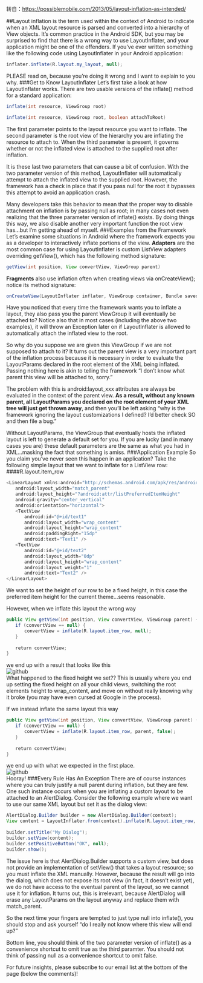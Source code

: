 转自：https://possiblemobile.com/2013/05/layout-inflation-as-intended/

##Layout inflation is the term used within the context of Android to indicate when an XML layout resource is parsed and converted into a hierarchy of View objects. 
It’s common practice in the Android SDK, but you may be surprised to find that there is a wrong way to use LayoutInflater, and your application might be one of the offenders. If you’ve ever written something like the following code using LayoutInflater in your Android application: 
```Java
inflater.inflate(R.layout.my_layout, null);
```
PLEASE read on, because you’re doing it wrong and I want to explain to you why.
###Get to Know LayoutInflater
Let’s first take a look at how LayoutInflater works. There are two usable versions of the inflate() method for a standard application: 
```Java
inflate(int resource, ViewGroup root)
```
```Java
inflate(int resource, ViewGroup root, boolean attachToRoot)
```
The first parameter points to the layout resource you want to inflate. The second parameter is the root view of the hierarchy you are inflating the resource to attach to. When the third parameter is present, it governs whether or not the inflated view is attached to the supplied root after inflation.

It is these last two parameters that can cause a bit of confusion. With the two parameter version of this method, LayoutInflater will automatically attempt to attach the inflated view to the supplied root. However, the framework has a check in place that if you pass null for the root it bypasses this attempt to avoid an application crash.

Many developers take this behavior to mean that the proper way to disable attachment on inflation is by passing null as root; in many cases not even realizing that the three parameter version of inflate() exists. By doing things this way, we also disable another very important function the root view has…but I’m getting ahead of myself.
###Examples from the Framework
Let’s examine some situations in Android where the framework expects you as a developer to interactively inflate portions of the view.
**Adapters** are the most common case for using LayoutInflater is custom ListView adapters overriding getView(), which has the following method signature:
```Java
getView(int position, View convertView, ViewGroup parent)
```
**Fragments** also use inflation often when creating views via onCreateView(); notice its method signature:
```Java
onCreateView(LayoutInflater inflater, ViewGroup container, Bundle savedInstanceState)
```
Have you noticed that every time the framework wants you to inflate a layout, they also pass you the parent ViewGroup it will eventually be attached to? Notice also that in most cases (including the above two examples), it will throw an Exception later on if LayoutInflater is allowed to automatically attach the inflated view to the root.

So why do you suppose we are given this ViewGroup if we are not supposed to attach to it? It turns out the parent view is a very important part of the inflation process because it is necessary in order to evaluate the LayoutParams declared in the root element of the XML being inflated. Passing nothing here is akin to telling the framework “I don’t know what parent this view will be attached to, sorry.”

The problem with this is android:layout_xxx attributes are always be evaluated in the context of the parent view. **As a result, without any known parent, all LayoutParams you declared on the root element of your XML tree will just get thrown away**, and then you’ll be left asking “why is the framework ignoring the layout customizations I defined? I’d better check SO and then file a bug.”

Without LayoutParams, the ViewGroup that eventually hosts the inflated layout is left to generate a default set for you. If you are lucky (and in many cases you are) these default parameters are the same as what you had in XML…masking the fact that something is amiss.
###Application Example
So you claim you’ve never seen this happen in an application? Take the following simple layout that we want to inflate for a ListView row:
####R.layout.item_row
```Java
<LinearLayout xmlns:android="http://schemas.android.com/apk/res/android"
　　android:layout_width="match_parent"
　　android:layout_height="?android:attr/listPreferredItemHeight"
　　android:gravity="center_vertical"
　　android:orientation="horizontal">
　　<TextView
　　　　android:id="@+id/text1"
　　　　android:layout_width="wrap_content"
　　　　android:layout_height="wrap_content"
　　　　android:paddingRight="15dp"
　　　　android:text="Text1" />
　　<TextView
　　　　android:id="@+id/text2"
　　　　android:layout_width="0dp"
　　　　android:layout_height="wrap_content"
　　　　android:layout_weight="1"
　　　　android:text="Text2" />
</LinearLayout>
```
We want to set the height of our row to be a fixed height, in this case the preferred item height for the current theme…seems reasonable.

However, when we inflate this layout the wrong way
```Java
public View getView(int position, View convertView, ViewGroup parent) {
　　if (convertView == null) {
　　　　convertView = inflate(R.layout.item_row, null);
　　}
 
　　return convertView;
}
```
we end up with a result that looks like this<br/>
![github](http://www.doubleencore.com/wp-content/uploads/2013/05/Image11-300x187.png "github")  
What happened to the fixed height we set?? This is usually where you end up setting the fixed height on all your child views, switching the root elements height to wrap_content, and move on without really knowing why it broke (you may have even cursed at Google in the process).

If we instead inflate the same layout this way
```Java
public View getView(int position, View convertView, ViewGroup parent) {
　　if (convertView == null) {
　　　　convertView = inflate(R.layout.item_row, parent, false);
　　}
 
　　return convertView;
}
```
we end up with what we expected in the first place.<br/>
![github](http://www.doubleencore.com/wp-content/uploads/2013/05/Image21-300x187.png "github")  
Hooray!
###Every Rule Has An Exception
There are of course instances where you can truly justify a null parent during inflation, but they are few. One such instance occurs when you are inflating a custom layout to be attached to an AlertDialog. Consider the following example where we want to use our same XML layout but set it as the dialog view:
```Java
AlertDialog.Builder builder = new AlertDialog.Builder(context);
View content = LayoutInflater.from(context).inflate(R.layout.item_row, null);
 
builder.setTitle("My Dialog");
builder.setView(content);
builder.setPositiveButton("OK", null);
builder.show();
```
 The issue here is that AlertDialog.Builder supports a custom view, but does not provide an implementation of setView() that takes a layout resource; so you must inflate the XML manually. However, because the result will go into the dialog, which does not expose its root view (in fact, it doesn’t exist yet), we do not have access to the eventual parent of the layout, so we cannot use it for inflation. It turns out, this is irrelevant, because AlertDialog will erase any LayoutParams on the layout anyway and replace them with match_parent.

So the next time your fingers are tempted to just type null into inflate(), you should stop and ask yourself “do I really not know where this view will end up?”

Bottom line, you should think of the two parameter version of inflate() as a convenience shortcut to omit true as the third paramter. You should not think of passing null as a convenience shortcut to omit false.

For future insights, please subscribe to our email list at the bottom of the page (below the comments)!
